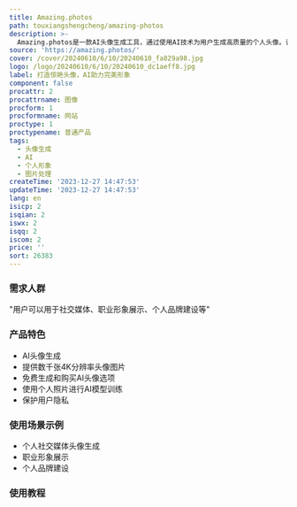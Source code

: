 ```yaml
---
title: Amazing.photos
path: touxiangshengcheng/amazing-photos
description: >-
  Amazing.photos是一款AI头像生成工具，通过使用AI技术为用户生成高质量的个人头像。该产品利用AI模型创建逼真的头像，让用户在个人形象展示上脱颖而出。其优势在于提供数千张4K分辨率的头像图片，并承诺比其他同类产品提供更出色的成果。定价方面，用户可以免费生成头像，也可以花费21美元购买AI头像。产品定位于提供个性化、高质量的头像生成服务。
source: 'https://amazing.photos/'
cover: /cover/20240610/6/10/20240610_fa829a98.jpg
logo: /logo/20240610/6/10/20240610_dc1aeff8.jpg
label: 打造惊艳头像，AI助力完美形象
component: false
procattr: 2
procattrname: 图像
procform: 1
procformname: 网站
proctype: 1
proctypename: 普通产品
tags:
  - 头像生成
  - AI
  - 个人形象
  - 图片处理
createTime: '2023-12-27 14:47:53'
updateTime: '2023-12-27 14:47:53'
lang: en
isicp: 2
isqian: 2
iswx: 2
isqq: 2
iscom: 2
price: ''
sort: 26383
---
```




### 需求人群
"用户可以用于社交媒体、职业形象展示、个人品牌建设等"

### 产品特色
* AI头像生成
* 提供数千张4K分辨率头像图片
* 免费生成和购买AI头像选项
* 使用个人照片进行AI模型训练
* 保护用户隐私

### 使用场景示例
* 个人社交媒体头像生成
* 职业形象展示
* 个人品牌建设

### 使用教程


  
